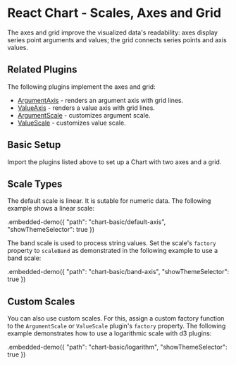 # React Chart - Scales, Axes and Grid

The axes and grid improve the visualized data's readability: axes display series point arguments and values; the grid connects series points and axis values.

## Related Plugins

The following plugins implement the axes and grid:

- [ArgumentAxis](../reference/argument-axis.md) - renders an argument axis with grid lines.
- [ValueAxis](../reference/value-axis.md) - renders a value axis with grid lines.
- [ArgumentScale](../reference/argument-scale.md) - customizes argument scale.
- [ValueScale](../reference/value-scale.md) - customizes value scale.

## Basic Setup

Import the plugins listed above to set up a Chart with two axes and a grid.

## Scale Types

The default scale is linear. It is sutable for numeric data. The following example shows a linear scale:

.embedded-demo({ "path": "chart-basic/default-axis", "showThemeSelector": true })

The band scale is used to process string values. Set the scale's `factory` property to `scaleBand` as demonstrated in the following example to use a band scale:

.embedded-demo({ "path": "chart-basic/band-axis", "showThemeSelector": true })

## Custom Scales

You can also use custom scales. For this, assign a custom factory function to the `ArgumentScale` or `ValueScale` plugin's `factory` property. The following example demonstrates how to use a logarithmic scale with d3 plugins:

.embedded-demo({ "path": "chart-basic/logarithm", "showThemeSelector": true })
